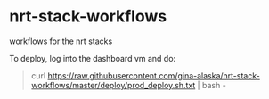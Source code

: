 # nrt-stack-workflows
workflows for the nrt stacks

To deploy, log into the dashboard vm and do:
> curl https://raw.githubusercontent.com/gina-alaska/nrt-stack-workflows/master/deploy/prod_deploy.sh.txt | bash -
